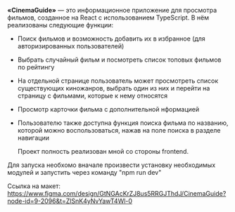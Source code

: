 **«CinemaGuide»** — это информационное приложение для просмотра фильмов, созданное на React с использованием TypeScript. В нём реализованы следующие функции:

- Поиск фильмов и возможность добавить их в избранное (для авторизированных пользователей)
- Выбрать случайный фильм и посмотреть список топовых фильмов по рейтингу
- На отдельной странице пользователь может просмотреть список существующих киножанров, выбрать один из них и перейти на страницу с фильмами, которые к нему относятся
- Просмотр карточки фильма с дополнительной нформацией
- Пользователю также доступна функция поиска фильма по названию, которой можно воспользоваться, нажав на поле поиска в разделе навигации

  Проект полность реализован мной со стороны frontend.

Для запуска необхомо вначале произвести установку необходимых модулей и запустить через команду "npm run dev"

Ссылка на макет: https://www.figma.com/design/GtNGAcKrZJ8us5RRGJThdJ/CinemaGuide?node-id=9-2096&t=ZlSnK4yNvYawT4Wl-0
